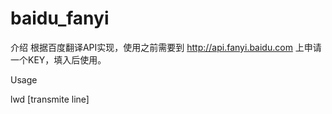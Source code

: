 # baidu_fanyi

介绍
根据百度翻译API实现，使用之前需要到 http://api.fanyi.baidu.com 上申请一个KEY，填入后使用。

Usage

lwd [transmite line]
